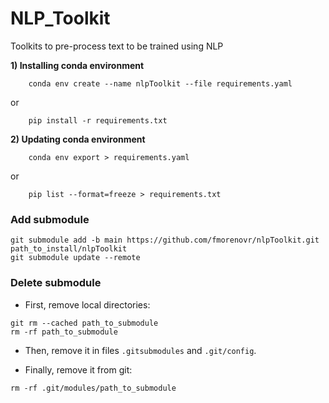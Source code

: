 # NLP_Toolkit
Toolkits to pre-process text to be trained using NLP

**1) Installing conda environment**

```
    conda env create --name nlpToolkit --file requirements.yaml 
```

or

```
    pip install -r requirements.txt
```

**2) Updating conda environment**

```
    conda env export > requirements.yaml
```

or

```
    pip list --format=freeze > requirements.txt
```

### Add submodule

```
git submodule add -b main https://github.com/fmorenovr/nlpToolkit.git path_to_install/nlpToolkit
git submodule update --remote
```

### Delete submodule

* First, remove local directories:
```
git rm --cached path_to_submodule
rm -rf path_to_submodule
```

* Then, remove it in files `.gitsubmodules` and `.git/config`.

* Finally, remove it from git:

```
rm -rf .git/modules/path_to_submodule
```
